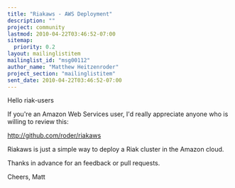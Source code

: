 ```yaml
---
title: "Riakaws - AWS Deployment"
description: ""
project: community
lastmod: 2010-04-22T03:46:52-07:00
sitemap:
  priority: 0.2
layout: mailinglistitem
mailinglist_id: "msg00112"
author_name: "Matthew Heitzenroder"
project_section: "mailinglistitem"
sent_date: 2010-04-22T03:46:52-07:00
---
```



Hello riak-users

If you're an Amazon Web Services user, I'd really appreciate anyone who is 
willing to review this:

http://github.com/roder/riakaws

Riakaws is just a simple way to deploy a Riak cluster in the Amazon cloud. 

Thanks in advance for an feedback or pull requests.

Cheers,
Matt

